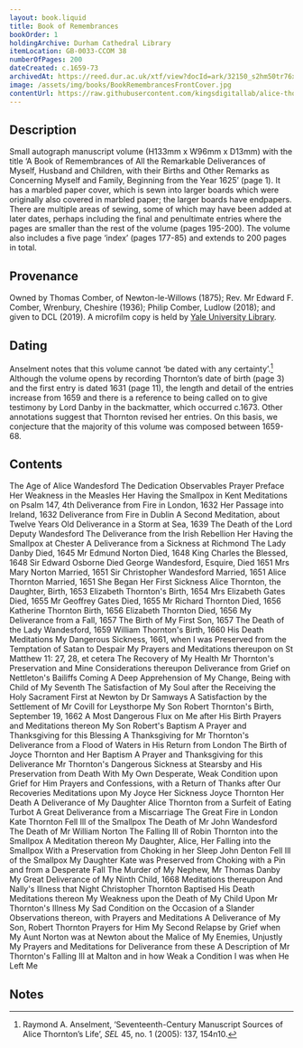```yaml
---
layout: book.liquid
title: Book of Remembrances
bookOrder: 1
holdingArchive: Durham Cathedral Library
itemLocation: GB-0033-CCOM 38
numberOfPages: 200
dateCreated: c.1659-73
archivedAt: https://reed.dur.ac.uk/xtf/view?docId=ark/32150_s2hm50tr76x.xml;query=2022#comber-3
image: /assets/img/books/BookRemembrancesFrontCover.jpg
contentUrl: https://raw.githubusercontent.com/kingsdigitallab/alice-thornton/edition/texts/00_book_of_remembrances/book_of_remembrances.xml
---
```


## Description

Small autograph manuscript volume (H133mm x W96mm x D13mm) with the title ‘A Book of Remembrances of All the Remarkable Deliverances of Myself, Husband and Children, with their Births and Other Remarks as Concerning Myself and Family, Beginning from the Year 1625’ (page 1). It has a marbled paper cover, which is sewn into larger boards which were originally also covered in marbled paper; the larger boards have endpapers. There are multiple areas of sewing, some of which may have been added at later dates, perhaps including the final and penultimate entries where the pages are smaller than the rest of the volume (pages 195-200). The volume also includes a five page ‘index’ (pages 177-85) and extends to 200 pages in total.

## Provenance

Owned by Thomas Comber, of Newton-le-Willows (1875); Rev. Mr Edward F. Comber, Wrenbury, Cheshire (1936); Philip Comber, Ludlow (2018); and given to DCL (2019). A microfilm copy is held by [Yale University Library](https://hdl.handle.net/10079/bibid/615720).

## Dating

Anselment notes that this volume cannot ‘be dated with any certainty’.[^1] Although the volume opens by recording Thornton’s date of birth (page 3) and the first entry is dated 1631 (page 11), the length and detail of the entries increase from 1659 and there is a reference to being called on to give testimony by Lord Danby in the backmatter, which occurred c.1673. Other annotations suggest that Thornton revised her entries. On this basis, we conjecture that the majority of this volume was composed between 1659-68.

## Contents 

The Age of Alice Wandesford 
The Dedication 
Observables 
Prayer 
Preface 
Her Weakness in the Measles
Her Having the Smallpox in Kent 
Meditations on Psalm 147, 4th 
Deliverance from Fire in London, 1632 
Her Passage into Ireland, 1632 
Deliverance from Fire in Dublin
A Second Meditation, about Twelve Years Old
Deliverance in a Storm at Sea, 1639 
The Death of the Lord Deputy Wandesford 
The Deliverance from the Irish Rebellion 
Her Having the Smallpox at Chester 
A Deliverance from a Sickness at Richmond 
The Lady Danby Died, 1645 
Mr Edmund Norton Died, 1648
King Charles the Blessed, 1648
Sir Edward Osborne Died
George Wandesford, Esquire, Died 1651 
Mrs Mary Norton Married, 1651
Sir Christopher Wandesford Married, 1651
Alice Thornton Married, 1651
She Began Her First Sickness 
Alice Thornton, the Daughter, Birth, 1653
Elizabeth Thornton's Birth, 1654
Mrs Elizabeth Gates Died, 1655
Mr Geoffrey Gates Died, 1655
Mr Richard Thornton Died, 1656
Katherine Thornton Birth, 1656
Elizabeth Thornton Died, 1656
My Deliverance from a Fall, 1657 
The Birth of My First Son, 1657 
The Death of the Lady Wandesford, 1659 
William Thornton's Birth, 1660 
His Death 
Meditations 
My Dangerous Sickness, 1661, when I was Preserved from the Temptation of Satan to Despair
My Prayers and Meditations thereupon on St Matthew 11: 27, 28, et cetera 
The Recovery of My Health 
Mr Thornton's Preservation and Mine 
Considerations thereupon 
Deliverance from Grief on Nettleton's Bailiffs Coming
A Deep Apprehension of My Change, Being with Child of My Seventh 
The Satisfaction of My Soul after the Receiving the Holy Sacrament First at Newton by Dr Samways 
A Satisfaction by the Settlement of Mr Covill for Leysthorpe 
My Son Robert Thornton's Birth, September 19, 1662 
A Most Dangerous Flux on Me after His Birth 
Prayers and Meditations thereon
My Son Robert's Baptism
A Prayer and Thanksgiving for this Blessing
A Thanksgiving for Mr Thornton's Deliverance from a Flood of Waters in His Return from London 
The Birth of Joyce Thornton and Her Baptism 
A Prayer and Thanksgiving for this Deliverance 
Mr Thornton's Dangerous Sickness at Stearsby and His Preservation from Death 
With My Own Desperate, Weak Condition upon Grief for Him
Prayers and Confessions, with a Return of Thanks after Our Recoveries 
Meditations upon My Joyce Her Sickness 
Joyce Thornton Her Death 
A Deliverance of My Daughter Alice Thornton from a Surfeit of Eating Turbot 
A Great Deliverance from a Miscarriage 
The Great Fire in London 
Kate Thornton Fell Ill of the Smallpox 
The Death of Mr John Wandesford 
The Death of Mr William Norton 
The Falling Ill of Robin Thornton into the Smallpox
A Meditation thereon
My Daughter, Alice, Her Falling into the Smallpox 
With a Preservation from Choking in her Sleep 
John Denton Fell Ill of the Smallpox 
My Daughter Kate was Preserved from Choking with a Pin
and from a Desperate Fall
The Murder of My Nephew, Mr Thomas Danby 
My Great Deliverance of My Ninth Child, 1668 
Meditations thereupon
And Nally's Illness that Night
Christopher Thornton Baptised
His Death
Meditations thereon
My Weakness upon the Death of My Child 
Upon Mr Thornton's Illness 
My Sad Condition on the Occasion of a Slander 
Observations thereon, with Prayers and Meditations 
A Deliverance of My Son, Robert Thornton 
Prayers for Him
My Second Relapse by Grief when My Aunt Norton was at Newton about the Malice of My Enemies, Unjustly 
My Prayers and Meditations for Deliverance from these 
A Description of Mr Thornton's Falling Ill at Malton and in how Weak a Condition I was when He Left Me


## Notes

[^1]: Raymond A. Anselment, ‘Seventeenth-Century Manuscript Sources of Alice Thornton’s Life’, _SEL_ 45, no. 1 (2005): 137, 154n10.
